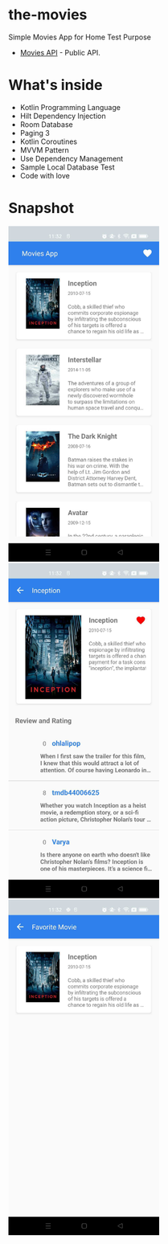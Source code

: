 # the-movies
Simple Movies App for Home Test Purpose
* [Movies API](https://developer.themoviedb.org/) - Public API.

# What's inside
* Kotlin Programming Language
* Hilt Dependency Injection
* Room Database
* Paging 3
* Kotlin Coroutines
* MVVM Pattern
* Use Dependency Management
* Sample Local Database Test
* Code with love

# Snapshot
<img src="https://github.com/HafidhAziz/movies-app/blob/main/pictures/main.jpg" width="300"/><img src="https://github.com/HafidhAziz/movies-app/blob/main/pictures/detail.jpg" width="300"/><img src="https://github.com/HafidhAziz/movies-app/blob/main/pictures/fav.jpg" width="300"/>

